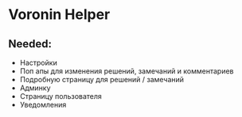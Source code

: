 # Voronin Helper
## Needed:
* Настройки
* Поп апы для изменения решений, замечаний и комментариев
* Подробную страницу для решений / замечаний
* Админку
* Страницу пользователя
* Уведомления